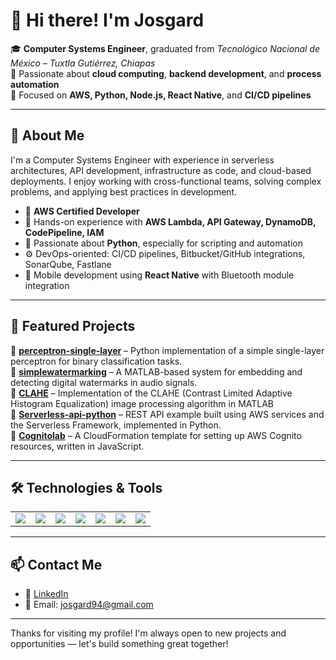 # 👋 Hi there! I'm Josgard

🎓 **Computer Systems Engineer**, graduated from *Tecnológico Nacional de México – Tuxtla Gutiérrez, Chiapas*  
🚀 Passionate about **cloud computing**, **backend development**, and **process automation**  
📍 Focused on **AWS, Python, Node.js, React Native**, and **CI/CD pipelines**

---

## 💼 About Me

I'm a Computer Systems Engineer with experience in serverless architectures, API development, infrastructure as code, and cloud-based deployments. I enjoy working with cross-functional teams, solving complex problems, and applying best practices in development.

- 🧠 **AWS Certified Developer**
- 🔧 Hands-on experience with **AWS Lambda, API Gateway, DynamoDB, CodePipeline, IAM**
- 🐍 Passionate about **Python**, especially for scripting and automation
- ⚙️ DevOps-oriented: CI/CD pipelines, Bitbucket/GitHub integrations, SonarQube, Fastlane
- 📱 Mobile development using **React Native** with Bluetooth module integration

---

## 🚀 Featured Projects

🔹 [**perceptron-single-layer**](https://github.com/josgard94/perceptron-single-layer) – Python implementation of a simple single-layer perceptron for binary classification tasks.  
🔹 [**simplewatermarking**](https://github.com/josgard94/simplewatermarking) – A MATLAB-based system for embedding and detecting digital watermarks in audio signals.  
🔹 [**CLAHE**](https://github.com/josgard94/Image-processing-Algorithm-Contrast-Limited-Adaptative-Histogram-Qualization-CLAHE) – Implementation of the CLAHE (Contrast Limited Adaptive Histogram Equalization) image processing algorithm in MATLAB   
🔹 [**Serverless-api-python**](https://github.com/josgard94/serverless-api-python) – REST API example built using AWS services and the Serverless Framework, implemented in Python.  
🔹 [**Cognitolab**](https://github.com/josgard94/cognitolab) – A CloudFormation template for setting up AWS Cognito resources, written in JavaScript.  

 

---

## 🛠️ Technologies & Tools
<table  align="center" width="100%">
<tr>
  <td><img src="https://img.shields.io/badge/-Python-3776AB?logo=python&logoColor=white&style=flat"></td>
  <td><img src="https://img.shields.io/badge/-Amazon_AWS-232F3E?logo=amazon-aws&logoColor=white&style=flat"></td>
  <td><img src="https://img.shields.io/badge/-Node.js-339933?logo=node.js&logoColor=white&style=flat"></td>
  <td><img src="https://img.shields.io/badge/-React_Native-61DAFB?logo=react&logoColor=black&style=flat"></td>
  <td><img src="https://img.shields.io/badge/-MongoDB-47A248?logo=mongodb&logoColor=white&style=flat"></td>
  <td><img src="https://img.shields.io/badge/-React-20232A?logo=react&logoColor=61DAFB&style=flat"></td>
  <td><img src="https://img.shields.io/badge/-AWS_CodeBuild-6B46C1?logo=amazon-aws&logoColor=white&style=flat"></td>
</tr>
</table>

---

## 📫 Contact Me

- 💼 [LinkedIn](https://www.linkedin.com/in/edgard-diaz/)
- 📧 Email: josgard94@gmail.com  

---

Thanks for visiting my profile! I'm always open to new projects and opportunities — let's build something great together!
